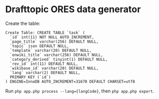 # Drafttopic ORES data generator

Create the table:

``` mysql
Create Table: CREATE TABLE `task` (
  `id` int(11) NOT NULL AUTO_INCREMENT,
  `page_title` varchar(256) DEFAULT NULL,
  `topic` json DEFAULT NULL,
  `template` varchar(20) DEFAULT NULL,
  `enwiki_title` varchar(256) DEFAULT NULL,
  `category_derived` tinyint(1) DEFAULT NULL,
  `rev_id` int(11) DEFAULT NULL,
  `wikibase_id` varchar(20) DEFAULT NULL,
  `lang` varchar(2) DEFAULT NULL,
  PRIMARY KEY (`id`)
) ENGINE=InnoDB AUTO_INCREMENT=31670 DEFAULT CHARSET=utf8
```

Run `php app.php process --lang={langCode}`, then `php app.php export`.
